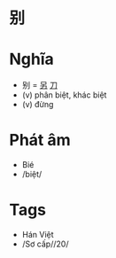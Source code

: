 # 别

# Nghĩa
* 别 = [另](另.md) [刀](刀.md)
* (v) phân biệt, khác biệt
* (v) đừng

# Phát âm
* Bié
*  /biệt/

# Tags
* Hán Việt
*  /Sơ cấp//20/

<script>window.HANZI_FIELD='别';</script>
